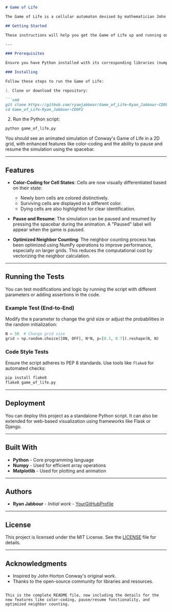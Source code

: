 
```markdown
# Game of Life

The Game of Life is a cellular automaton devised by mathematician John Horton Conway. It is a zero-player game, meaning its evolution is determined by its initial state, with no further input required.

## Getting Started

These instructions will help you get the Game of Life up and running on your local machine for development, testing, and exploration.

---

### Prerequisites

Ensure you have Python installed with its corresponding libraries (numpy and matplotlib):

### Installing

Follow these steps to run the Game of Life:

1. Clone or download the repository:

```cmd
git clone https://github.com/ryanjabbour/Game_of_Life-Ryan_Jabbour-CDOF2.git
cd Game_of_Life-Ryan_Jabbour-CDOF2
```

2. Run the Python script:

```cmd
python game_of_life.py
```

You should see an animated simulation of Conway's Game of Life in a 2D grid, with enhanced features like color-coding and the ability to pause and resume the simulation using the spacebar.

---

## Features

- **Color-Coding for Cell States**: Cells are now visually differentiated based on their state:
  - Newly born cells are colored distinctively.
  - Surviving cells are displayed in a different color.
  - Dying cells are also highlighted for clear identification.

- **Pause and Resume**: The simulation can be paused and resumed by pressing the spacebar during the animation. A "Paused" label will appear when the game is paused.

- **Optimized Neighbor Counting**: The neighbor counting process has been optimized using NumPy operations to improve performance, especially on larger grids. This reduces the computational cost by vectorizing the neighbor calculation.

---

## Running the Tests

You can test modifications and logic by running the script with different parameters or adding assertions in the code.

### Example Test (End-to-End)

Modify the `N` parameter to change the grid size or adjust the probabilities in the random initialization:

```python
N = 50  # Change grid size
grid = np.random.choice([ON, OFF], N*N, p=[0.3, 0.7]).reshape(N, N)
```

### Code Style Tests

Ensure the script adheres to PEP 8 standards. Use tools like `flake8` for automated checks:

```cmd
pip install flake8
flake8 game_of_life.py
```

---

## Deployment

You can deploy this project as a standalone Python script. It can also be extended for web-based visualization using frameworks like Flask or Django.

---

## Built With

- **Python** - Core programming language
- **Numpy** - Used for efficient array operations
- **Matplotlib** - Used for plotting and animation

---

## Authors

- **Ryan Jabbour** - *Initial work* - [YourGitHubProfile](https://github.com/ryanjabbour)

---

## License

This project is licensed under the MIT License. See the [LICENSE](LICENSE.md) file for details.

---

## Acknowledgments

- Inspired by John Horton Conway's original work.
- Thanks to the open-source community for libraries and resources.
```

This is the complete README file, now including the details for the new features like color-coding, pause/resume functionality, and optimized neighbor counting.
